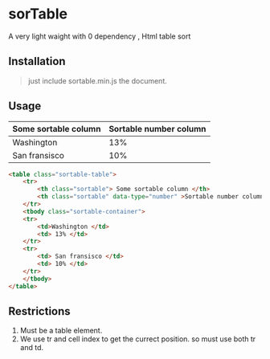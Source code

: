 # sorTable
A very light waight with 0 dependency , Html table sort

## Installation

> just include sortable.min.js the document.

## Usage


<table class="sortable-table">
    <tr>
        <th class="sortable"> Some sortable column </th>
        <th class="sortable" data-type="number" >Sortable number column </th>
    </tr>
    <tbody class="sortable-container">
    <tr>
        <td>Washington </td>
        <td> 13% </td>
    </tr>
    <tr>
        <td> San fransisco </td>
        <td> 10% </td>
    </tr>
    </tbody>
</table>



```html
<table class="sortable-table">
    <tr>
        <th class="sortable"> Some sortable column </th>
        <th class="sortable" data-type="number" >Sortable number column </th>
    </tr>
    <tbody class="sortable-container">
    <tr>
        <td>Washington </td>
        <td> 13% </td>
    </tr>
    <tr>
        <td> San fransisco </td>
        <td> 10% </td>
    </tr>
    </tbody>
</table>
```

## Restrictions

1. Must be a table element.
2. We use tr and cell index to get the currect position. so must use both tr and td.



